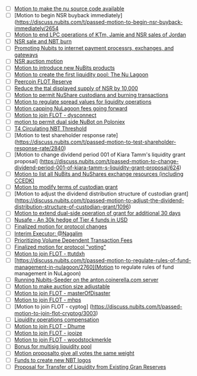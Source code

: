 - [ ] [Motion to make the nu source code available](https://discuss.nubits.com/t/passed-motion-to-make-the-nu-source-code-available/1083)
- [ ] [Motion to begin NSR buyback immediately](https://discuss.nubits.com/t/passed-motion-to-begin-nsr-buyback-immediately/2654
- [ ] [Motion to end LPC operations of KTm, Jamie and NSR sales of Jordan](https://discuss.nubits.com/t/passed-motion-to-end-lpc-operations-of-ktm-jamie-and-nsr-sales-of-jordan/1466)
- [ ] [NSR sale and NBT burn](https://discuss.nubits.com/t/passed-nsr-sale-and-nbt-burn/2138)
- [ ] [Promoting Nubits to internet payment processrs, exchanges, and gateways](https://discuss.nubits.com/t/passed-promoting-nubits-to-internet-payment-processors-exchanges-and-gateways/2037)
- [ ] [NSR auction motion](https://discuss.nubits.com/t/passed-nsr-auction-motion/1590)
- [ ] [Motion to introduce new NuBits products](https://discuss.nubits.com/t/passed-motion-to-introduce-new-nubits-products/2834)
- [ ] [Motion to create the first liquidity pool: The Nu Lagoon](https://discuss.nubits.com/t/passed-motion-to-create-the-first-liquidity-pool-the-nu-lagoon/1616)
- [ ] [Peercoin FLOT Reserve](https://discuss.nubits.com/t/passed-peercoin-flot-reserve/3337)
- [ ] [Reduce the ttal displayed supply of NSR by 10,000](https://discuss.nubits.com/t/passed-reduce-the-total-displayed-supply-of-nsr-by-10-000/2730)
- [ ] [Motion to permit NuShare custodians and burning transactions](https://discuss.nubits.com/t/passed-motion-to-permit-nushare-custodians-and-burning-transactions/1155)
- [ ] [Motion to regulate spread values for liquidity operations](https://discuss.nubits.com/t/passed-motion-to-regulate-spread-values-for-liquidity-operations/2207)
- [ ] [Motion capping NuLagoon fees going forward](https://discuss.nubits.com/t/passed-motion-capping-nulagoon-fees-going-forward/1968)
- [ ] [Motion to join FLOT - dysconnect](https://discuss.nubits.com/t/passed-motion-to-join-flot-dysconnect/2758)
- [ ] [motion to permit dual side NuBot on Poloniex](https://discuss.nubits.com/t/passed-motion-to-permit-dual-side-nubot-on-poloniex/3333)
- [ ] [T4 Circulating NBT Threshold](https://discuss.nubits.com/t/passed-t4-circulating-nbt-threshold/3039)
- [ ] [Motion to test shareholder response rate] (https://discuss.nubits.com/t/passed-motion-to-test-shareholder-response-rate/2840)
- [ ] [Motion to change dividend period 001 of Kiara Tamm's liquidity grant proposal] (https://discuss.nubits.com/t/passed-motion-to-change-dividend-period-001-of-kiara-tamm-s-liquidity-grant-proposal/624)
- [ ] [Motion to list all NuBits and NuShares exchange resources (including CCEDK)](https://discuss.nubits.com/t/passed-motion-to-list-all-nubits-and-nushares-exchange-resources-including-ccedk/2302)
- [ ] [Motion to modify terms of custodian grant](https://discuss.nubits.com/t/passed-motion-to-modify-terms-of-custodain-grant/1226)
- [ ] [Motion to adjust the dividend distribution structure of custodian grant] (https://discuss.nubits.com/t/passed-motion-to-adjust-the-dividend-distribution-structure-of-custodian-grant/1096)
- [ ] [Motion to extend dual-side operation of grant for additional 30 days](https://discuss.nubits.com/t/passed-motion-to-extend-dual-side-operation-of-grant-for-additional-30-days/950)
- [ ] [Nusafe - An 30k hedge of Tier 4 funds in USD](https://discuss.nubits.com/t/passed-nusafe-an-30k-hedge-of-tier-4-funds-in-usd/3215)
- [ ] [Finalized motion for protocol changes](https://discuss.nubits.com/t/passed-finalized-motion-for-protocol-changes/372)
- [ ] [Interim Executor: @Nagalim](https://discuss.nubits.com/t/passed-interim-executor-nagalim/3267)
- [ ] [Prioritizing Volume Dependent Transaction Fees](https://discuss.nubits.com/t/passed-prioritizing-volume-dependent-transaction-fees/2688)
- [ ] [Finalized motion for protocol "voting"](https://discuss.nubits.com/t/passed-finalized-motion-for-protocol-voting/650)
- [ ] [Motion to join FLOT - ttutdxh](https://discuss.nubits.com/t/passed-motion-to-join-flot-ttutdxh/2997)
- [ ] [https://discuss.nubits.com/t/passed-motion-to-regulate-rules-of-fund-management-in-nulagoon/2760](Motion to regulate rules of fund management in NuLagoon)
- [ ] [Running Nubits-Seeder on the anton.coinerella.com server](https://discuss.nubits.com/t/passed-running-nubits-seeder-on-the-anton-coinerella-com-server/2639)
- [ ] [Motion to make auction size adjustable](https://discuss.nubits.com/t/passed-motion-to-make-auction-size-adjustable/2175)
- [ ] [Motion to join FLOT - masterOfDisaster](https://discuss.nubits.com/t/passed-motion-to-join-flot-masterofdisaster/3002)
- [ ] [Motion to join FLOT - mhps](https://discuss.nubits.com/t/passed-motion-to-join-flot-mhps/3005)
- [ ] [Motion to join FLOT - cyptog] (https://discuss.nubits.com/t/passed-motion-to-join-flot-cryptog/3003)
- [ ] [Liquidity operations compensation](https://discuss.nubits.com/t/passed-liquidity-operations-compensation/2644)
- [ ] [Motion to join FLOT - Dhume](https://discuss.nubits.com/t/passed-motion-to-join-flot-dhume/3043)
- [ ] [Motion to join FLOT - jooize](https://discuss.nubits.com/t/passed-motion-to-join-flot-jooize/3001)
- [ ] [Motion to join FLOT - woodstockmerkle](https://discuss.nubits.com/t/passed-motion-to-join-flot-woodstockmerkle/2996)
- [ ] [Bonus for multisig liquidity pool](https://discuss.nubits.com/t/passed-bonus-for-multisig-liquidity-pool/2197)
- [ ] [Motion proposalto give all votes the same weight](https://discuss.nubits.com/t/passed-motion-proposal-to-give-all-votes-the-same-weight/974)
- [ ] [Funds to create new NBT logos](https://discuss.nubits.com/t/passed-funds-to-create-new-nbt-logos/2942)
- [ ] [Proposal for Transfer of Liquidity from Existing Gran Reserves](https://discuss.nubits.com/t/passed-proposal-for-transfer-of-liquidity-from-existing-grant-reserves/1269)
